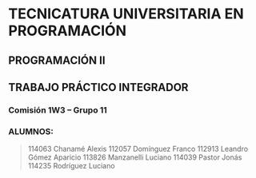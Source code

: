 # TECNICATURA UNIVERSITARIA EN PROGRAMACIÓN
## PROGRAMACIÓN II
## TRABAJO PRÁCTICO INTEGRADOR
### Comisión 1W3 – Grupo 11

### ALUMNOS:
> 114063 Chanamé Alexis
> 112057 Domínguez Franco
> 112913 Leandro Gómez Aparicio
> 113826 Manzanelli Luciano
> 114039 Pastor Jonás
> 114235 Rodríguez Luciano
